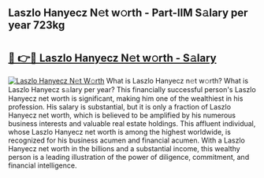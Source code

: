 ## Laszlo Hanyecz N𝚎t w𝚘rth - Part-IlM S𝚊lary per year 723kg

# <h2><a href="http://gc3is4.nevu.top/?p=Laszlo+Hanyecz">🔗 👉🔴 Laszlo Hanyecz N𝚎t w𝚘rth - S𝚊lary</a></h2>

[![Laszlo Hanyecz N𝚎t W𝚘rth](https://i.imgur.com/Oavwk0R.jpeg)](http://gc3is4.nevu.top/?p=Laszlo+Hanyecz)
What is Laszlo Hanyecz n𝚎t w𝚘rth? What is Laszlo Hanyecz s𝚊lary per year?
This financially successful person's Laszlo Hanyecz net worth is significant, making him one of the wealthiest in his profession. His salary is substantial, but it is only a fraction of Laszlo Hanyecz net worth, which is believed to be amplified by his numerous business interests and valuable real estate holdings. This affluent individual, whose Laszlo Hanyecz net worth is among the highest worldwide, is recognized for his business acumen and financial acumen. With a Laszlo Hanyecz net worth in the billions and a substantial income, this wealthy person is a leading illustration of the power of diligence, commitment, and financial intelligence.
